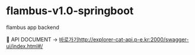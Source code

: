 # flambus-v1.0-springboot
flambus app backend


 📒 API DOCUMENT -> [바로가기](http://explorer-cat-api.p-e.kr:2000/swagger-ui/index.html#/)http://explorer-cat-api.p-e.kr:2000/swagger-ui/index.html#/
